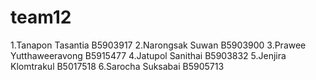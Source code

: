 # team12
1.Tanapon Tasantia B5903917 
2.Narongsak Suwan B5903900
3.Prawee Yutthaweeravong B5915477
4.Jatupol Sanithai B5903832
5.Jenjira Klomtrakul B5017518
6.Sarocha Suksabai B5905713